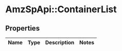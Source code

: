 # AmzSpApi::ContainerList

## Properties
Name | Type | Description | Notes
------------ | ------------- | ------------- | -------------

